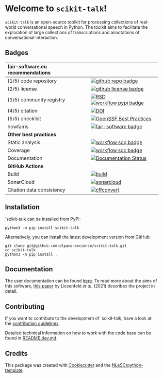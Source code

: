 # Welcome to `scikit-talk`!

`scikit-talk` is an open-source toolkit for processing collections of real-world conversational speech in Python. The toolkit aims to facilitate the exploration of large collections of transcriptions and annotations of conversational interaction.

## Badges

| fair-software.eu recommendations | |
| :-- | :--  |
| (1/5) code repository              | [![github repo badge](https://img.shields.io/badge/github-repo-000.svg?logo=github&labelColor=gray&color=blue)](git@github.com:elpaco-escience/scikit-talk) |
| (2/5) license                      | [![github license badge](https://img.shields.io/github/license/elpaco-escience/scikit-talk)](git@github.com:elpaco-escience/scikit-talk) |
| (3/5) community registry           | [![RSD](https://img.shields.io/badge/rsd-scikit-talk.svg)](https://research-software-directory.org/software/scikit-talk) [![workflow pypi badge](https://img.shields.io/pypi/v/scikit-talk.svg?colorB=blue)](https://pypi.python.org/project/scikit-talk/) |
| (4/5) citation                     | [![DOI](https://zenodo.org/badge/DOI/10.5281/zenodo.10462997.svg)](https://doi.org/10.5281/zenodo.10462997) |
| (5/5) checklist                    | [![OpenSSF Best Practices](https://www.bestpractices.dev/projects/7195/badge)](https://www.bestpractices.dev/projects/7195) |
| howfairis                          | [![fair-software badge](https://img.shields.io/badge/fair--software.eu-%E2%97%8F%20%20%E2%97%8F%20%20%E2%97%8F%20%20%E2%97%8F%20%20%E2%97%8B-yellow)](https://fair-software.eu) |
| **Other best practices**           | &nbsp; |
| Static analysis                    | [![workflow scq badge](https://sonarcloud.io/api/project_badges/measure?project=elpaco-escience_scikit-talk&metric=alert_status)](https://sonarcloud.io/dashboard?id=elpaco-escience_scikit-talk) |
| Coverage                           | [![workflow scc badge](https://sonarcloud.io/api/project_badges/measure?project=elpaco-escience_scikit-talk&metric=coverage)](https://sonarcloud.io/dashboard?id=elpaco-escience_scikit-talk) |
| Documentation                      | [![Documentation Status](https://readthedocs.org/projects/sktalk/badge/?version=latest)](https://sktalk.readthedocs.io/en/latest/?badge=latest) |
| **GitHub Actions**                 | &nbsp; |
| Build                              | [![build](https://github.com/elpaco-escience/scikit-talk/actions/workflows/build.yml/badge.svg)](https://github.com/elpaco-escience/scikit-talk/actions/workflows/build.yml) |
| SonarCloud                         | [![sonarcloud](https://github.com/elpaco-escience/scikit-talk/actions/workflows/sonarcloud.yml/badge.svg)](https://github.com/elpaco-escience/scikit-talk/actions/workflows/sonarcloud.yml) |
| Citation data consistency               | [![cffconvert](https://github.com/elpaco-escience/scikit-talk/actions/workflows/cffconvert.yml/badge.svg)](https://github.com/elpaco-escience/scikit-talk/actions/workflows/cffconvert.yml) |

## Installation

`scikit-talk can be installed from PyPI:

```console
python3 -m pip install scikit-talk
```

Alternatively, you can install the latest development version from GitHub:

```console
git clone git@github.com:elpaco-escience/scikit-talk.git
cd scikit-talk
python3 -m pip install .
```

## Documentation

The user documentation can be found [here](https://sktalk.readthedocs.io/en/latest/?badge=latest).
To read more about the aims of this software, [this paper](https://aclanthology.org/2021.sigdial-1.26/) by Liesenfeld _et al._ (2021) describes the project in detail.

## Contributing

If you want to contribute to the development of `scikit-talk,
have a look at the [contribution guidelines](CONTRIBUTING.md).

Detailed technical information on how to work with the code base can be found in [README.dev.md](README.dev.md).

## Credits

This package was created with [Cookiecutter](https://github.com/audreyr/cookiecutter) and the [NLeSC/python-template](https://github.com/NLeSC/python-template).
